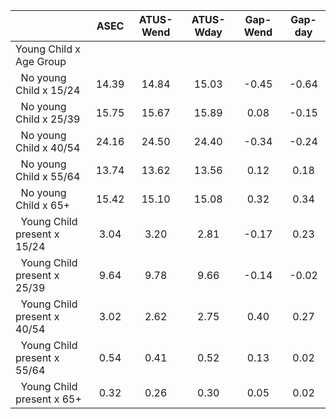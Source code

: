 
|                      |         ASEC |    ATUS-Wend |    ATUS-Wday |     Gap-Wend |      Gap-day |
| -------------------- | :----------: | :----------: | :----------: | :----------: | :----------: |
| Young Child x Age Group |              |              |              |              |              |
| &nbsp;&nbsp;No young Child x 15/24 |        14.39 |        14.84 |        15.03 |        -0.45 |        -0.64 |
| &nbsp;&nbsp;No young Child x 25/39 |        15.75 |        15.67 |        15.89 |         0.08 |        -0.15 |
| &nbsp;&nbsp;No young Child x 40/54 |        24.16 |        24.50 |        24.40 |        -0.34 |        -0.24 |
| &nbsp;&nbsp;No young Child x 55/64 |        13.74 |        13.62 |        13.56 |         0.12 |         0.18 |
| &nbsp;&nbsp;No young Child x 65+ |        15.42 |        15.10 |        15.08 |         0.32 |         0.34 |
| &nbsp;&nbsp;Young Child present x 15/24 |         3.04 |         3.20 |         2.81 |        -0.17 |         0.23 |
| &nbsp;&nbsp;Young Child present x 25/39 |         9.64 |         9.78 |         9.66 |        -0.14 |        -0.02 |
| &nbsp;&nbsp;Young Child present x 40/54 |         3.02 |         2.62 |         2.75 |         0.40 |         0.27 |
| &nbsp;&nbsp;Young Child present x 55/64 |         0.54 |         0.41 |         0.52 |         0.13 |         0.02 |
| &nbsp;&nbsp;Young Child present x 65+ |         0.32 |         0.26 |         0.30 |         0.05 |         0.02 |

